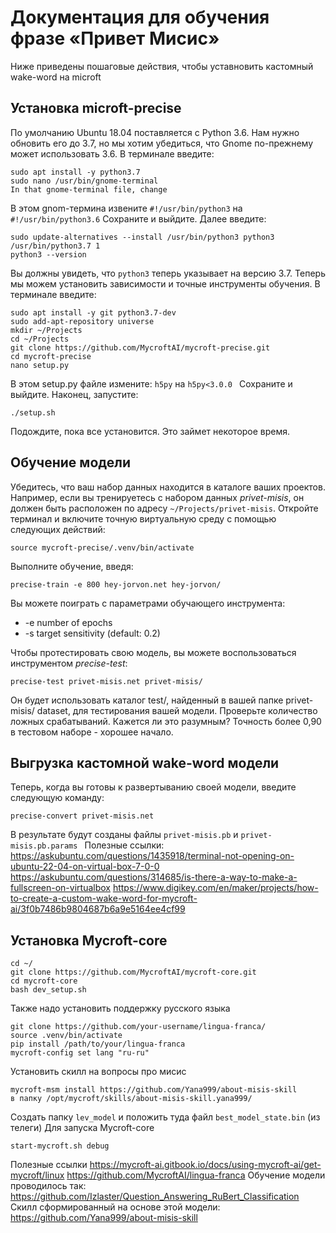 # Документация для обучения фразе «Привет Мисис»
Ниже приведены пошаговые действия, чтобы уставновить кастомный wake-word на microft
## Установка microft-precise
По умолчанию Ubuntu 18.04 поставляется с Python 3.6. Нам нужно обновить его до 3.7, но мы хотим убедиться, что Gnome по-прежнему может использовать 3.6. В терминале введите:
```
sudo apt install -y python3.7
sudo nano /usr/bin/gnome-terminal
In that gnome-terminal file, change
```
В этом gnom-термина извените ```#!/usr/bin/python3``` на ```#!/usr/bin/python3.6```
Сохраните и выйдите. Далее введите:
```
sudo update-alternatives --install /usr/bin/python3 python3 /usr/bin/python3.7 1
python3 --version
```
Вы должны увидеть, что `python3` теперь указывает на версию 3.7.
Теперь мы можем установить зависимости и точные инструменты обучения. В терминале введите:
```
sudo apt install -y git python3.7-dev
sudo add-apt-repository universe
mkdir ~/Projects
cd ~/Projects
git clone https://github.com/MycroftAI/mycroft-precise.git
cd mycroft-precise
nano setup.py
```
В этом setup.py файле измените:
``` h5py ``` на  ```h5py<3.0.0 ```
Сохраните и выйдите. Наконец, запустите:
```
./setup.sh
```
Подождите, пока все установится. Это займет некоторое время.
## Обучение модели
Убедитесь, что ваш набор данных находится в каталоге ваших проектов. Например, если вы тренируетесь с набором данных *privet-misis*, он должен быть расположен по адресу ``` ~/Projects/privet-misis ```.
Откройте терминал и включите точную виртуальную среду с помощью следующих действий:
``` cd ~/Projects
source mycroft-precise/.venv/bin/activate
```
Выполните обучение, введя:
```
precise-train -e 800 hey-jorvon.net hey-jorvon/ 
```
Вы можете поиграть с параметрами обучающего инструмента:
-	-e number of epochs
-	-s target sensitivity (default: 0.2)

Чтобы протестировать свою модель, вы можете воспользоваться инструментом *precise-test*:
```
precise-test privet-misis.net privet-misis/
```
Он будет использовать каталог test/, найденный в вашей папке privet-misis/ dataset, для тестирования вашей модели. Проверьте количество ложных срабатываний. Кажется ли это разумным? Точность более 0,90 в тестовом наборе - хорошее начало.
## Выгрузка кастомной wake-word модели

Теперь, когда вы готовы к развертыванию своей модели, введите следующую команду:
```
precise-convert privet-misis.net
```
В результате будут созданы файлы ``` privet-misis.pb ``` и ```privet-misis.pb.params ```
Полезные ссылки:
https://askubuntu.com/questions/1435918/terminal-not-opening-on-ubuntu-22-04-on-virtual-box-7-0-0
https://askubuntu.com/questions/314685/is-there-a-way-to-make-a-fullscreen-on-virtualbox
https://www.digikey.com/en/maker/projects/how-to-create-a-custom-wake-word-for-mycroft-ai/3f0b7486b9804687b6a9e5164ee4cf99
## Установка Mycroft-core
```
cd ~/
git clone https://github.com/MycroftAI/mycroft-core.git
cd mycroft-core
bash dev_setup.sh
```
Также надо установить поддержку русского языка
```
git clone https://github.com/your-username/lingua-franca/
source .venv/bin/activate
pip install /path/to/your/lingua-franca
mycroft-config set lang "ru-ru"
```
Установить скилл на вопросы про мисис
```
mycroft-msm install https://github.com/Yana999/about-misis-skill
в папку /opt/mycroft/skills/about-misis-skill.yana999/ 
```
Создать папку ``` lev_model ``` и положить туда файл ``` best_model_state.bin ``` (из телеги)
Для запуска Mycroft-core
```
start-mycroft.sh debug
```
Полезные ссылки
https://mycroft-ai.gitbook.io/docs/using-mycroft-ai/get-mycroft/linux
https://github.com/MycroftAI/lingua-franca
Обучение модели проводилось так: https://github.com/Izlaster/Question_Answering_RuBert_Classification
Скилл сформированный на основе этой модели: https://github.com/Yana999/about-misis-skill
